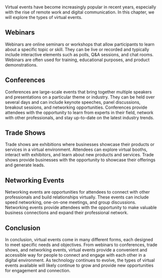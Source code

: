 
Virtual events have become increasingly popular in recent years, especially with the rise of remote work and digital communication. In this chapter, we will explore the types of virtual events.

Webinars
--------

Webinars are online seminars or workshops that allow participants to learn about a specific topic or skill. They can be live or recorded and typically include interactive elements such as polls, Q\&A sessions, and chat rooms. Webinars are often used for training, educational purposes, and product demonstrations.

Conferences
-----------

Conferences are large-scale events that bring together multiple speakers and presentations on a particular theme or industry. They can be held over several days and can include keynote speeches, panel discussions, breakout sessions, and networking opportunities. Conferences provide attendees with the opportunity to learn from experts in their field, network with other professionals, and stay up-to-date on the latest industry trends.

Trade Shows
-----------

Trade shows are exhibitions where businesses showcase their products or services in a virtual environment. Attendees can explore virtual booths, interact with exhibitors, and learn about new products and services. Trade shows provide businesses with the opportunity to showcase their offerings and generate leads.

Networking Events
-----------------

Networking events are opportunities for attendees to connect with other professionals and build relationships virtually. These events can include speed networking, one-on-one meetings, and group discussions. Networking events provide attendees with the opportunity to make valuable business connections and expand their professional network.

Conclusion
----------

In conclusion, virtual events come in many different forms, each designed to meet specific needs and objectives. From webinars to conferences, trade shows, and networking events, virtual events provide a convenient and accessible way for people to connect and engage with each other in a digital environment. As technology continues to evolve, the types of virtual events available will likely continue to grow and provide new opportunities for engagement and connection.
